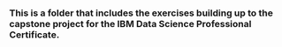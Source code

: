 ### This is a folder that includes the exercises building up to the capstone project for the IBM Data Science Professional Certificate.
